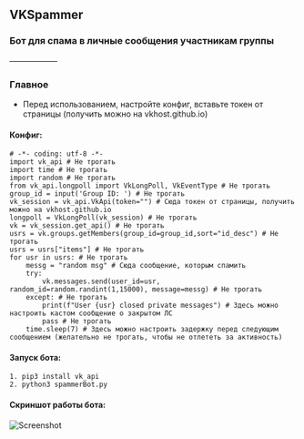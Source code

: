 <h2>VKSpammer</h2>
<h3>Бот для спама в личные сообщения участникам группы</h3>

——————

### Главное

* Перед использованием, настройте конфиг, вставьте токен от страницы (получить можно на vkhost.github.io)

#### Конфиг:

```
# -*- coding: utf-8 -*-
import vk_api # Не трогать
import time # Не трогать
import random # Не трогать
from vk_api.longpoll import VkLongPoll, VkEventType # Не трогать
group_id = input('Group ID: ') # Не трогать
vk_session = vk_api.VkApi(token="") # Сюда токен от страницы, получить можно на vkhost.github.io
longpoll = VkLongPoll(vk_session) # Не трогать
vk = vk_session.get_api() # Не трогать
usrs = vk.groups.getMembers(group_id=group_id,sort="id_desc") # Не трогать
usrs = usrs["items"] # Не трогать
for usr in usrs: # Не трогать
    messg = "random msg" # Сюда сообщение, которым спамить
    try:
        vk.messages.send(user_id=usr, random_id=random.randint(1,15000), message=messg) # Не трогать
    except: # Не трогать
        print(f"User {usr} closed private messages") # Здесь можно настроить кастом сообщение о закрытом ЛС
        pass # Не трогать
    time.sleep(7) # Здесь можно настроить задержку перед следующим сообщением (желательно не трогать, чтобы не отлететь за активность)
```

#### Запуск бота:

```
1. pip3 install vk_api
2. python3 spammerBot.py
```

#### Скриншот работы бота:
![](https://i.imgur.com/S2lcDkf.png "Screenshot")
